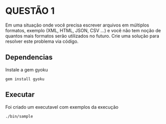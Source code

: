 # QUESTÃO 1

Em uma situação onde você precisa escrever arquivos em múltiplos formatos, exemplo (XML, HTML, JSON, CSV …) e você não
tem noção de quantos mais formatos serão utilizados no futuro. Crie uma solução para resolver este problema via código.

## Dependencias
Instale a gem gyoku
```
gem install gyoku
```

## Executar
Foi criado um executavel com exemplos da execução

```bash
./bin/sample
```
